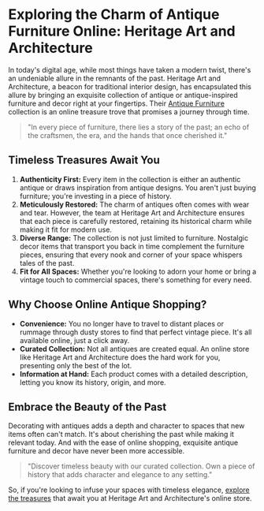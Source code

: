 <!DOCTYPE html>
<html lang="en">
<head>
    <meta charset="UTF-8">
    <meta name="viewport" content="width=device-width, initial-scale=1.0">
    <h1>Exploring the Charm of Antique Furniture Online: Heritage Art and Architecture</h1>
</head>
<body>


<p>In today's digital age, while most things have taken a modern twist, there's an undeniable allure in the remnants of the past. Heritage Art and Architecture, a beacon for traditional interior design, has encapsulated this allure by bringing an exquisite collection of antique or antique-inspired furniture and decor right at your fingertips. Their <a href="https://www.heritageartscochin.com/antique-furniture">Antique Furniture</a> collection is an online treasure trove that promises a journey through time.</p>

<blockquote>
    <p>"In every piece of furniture, there lies a story of the past; an echo of the craftsmen, the era, and the hands that once cherished it."</p>
</blockquote>

<h2>Timeless Treasures Await You</h2>

<ol>
    <li><strong>Authenticity First:</strong> Every item in the collection is either an authentic antique or draws inspiration from antique designs. You aren't just buying furniture; you're investing in a piece of history.</li>
    <li><strong>Meticulously Restored:</strong> The charm of antiques often comes with wear and tear. However, the team at Heritage Art and Architecture ensures that each piece is carefully restored, retaining its historical charm while making it fit for modern use.</li>
    <li><strong>Diverse Range:</strong> The collection is not just limited to furniture. Nostalgic decor items that transport you back in time complement the furniture pieces, ensuring that every nook and corner of your space whispers tales of the past.</li>
    <li><strong>Fit for All Spaces:</strong> Whether you're looking to adorn your home or bring a vintage touch to commercial spaces, there's something for every need.</li>
</ol>

<h2>Why Choose Online Antique Shopping?</h2>

<ul>
    <li><strong>Convenience:</strong> You no longer have to travel to distant places or rummage through dusty stores to find that perfect vintage piece. It's all available online, just a click away.</li>
    <li><strong>Curated Collection:</strong> Not all antiques are created equal. An online store like Heritage Art and Architecture does the hard work for you, presenting only the best of the lot.</li>
    <li><strong>Information at Hand:</strong> Each product comes with a detailed description, letting you know its history, origin, and more.</li>
</ul>

<h2>Embrace the Beauty of the Past</h2>

<p>Decorating with antiques adds a depth and character to spaces that new items often can't match. It's about cherishing the past while making it relevant today. And with the ease of online shopping, exquisite antique furniture and decor have never been more accessible.</p>

<blockquote>
    <p>"Discover timeless beauty with our curated collection. Own a piece of history that adds character and elegance to any setting."</p>
</blockquote>

<p>So, if you're looking to infuse your spaces with timeless elegance, <a href="https://www.heritageartscochin.com/antique-furniture">explore the treasures</a> that await you at Heritage Art and Architecture's online store.</p>

</body>
</html>
